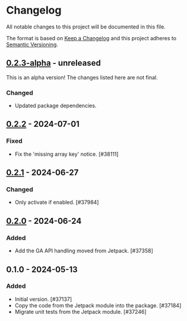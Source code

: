 # Changelog

All notable changes to this project will be documented in this file.

The format is based on [Keep a Changelog](https://keepachangelog.com/en/1.0.0/)
and this project adheres to [Semantic Versioning](https://semver.org/spec/v2.0.0.html).

## [0.2.3-alpha] - unreleased

This is an alpha version! The changes listed here are not final.

### Changed
- Updated package dependencies.

## [0.2.2] - 2024-07-01
### Fixed
- Fix the 'missing array key' notice. [#38111]

## [0.2.1] - 2024-06-27
### Changed
- Only activate if enabled. [#37984]

## [0.2.0] - 2024-06-24
### Added
- Add the GA API handling moved from Jetpack. [#37358]

## 0.1.0 - 2024-05-13
### Added
- Initial version. [#37137]
- Copy the code from the Jetpack module into the package. [#37184]
- Migrate unit tests from the Jetpack module. [#37246]

[0.2.3-alpha]: https://github.com/Automattic/jetpack-google-analytics/compare/v0.2.2...v0.2.3-alpha
[0.2.2]: https://github.com/Automattic/jetpack-google-analytics/compare/v0.2.1...v0.2.2
[0.2.1]: https://github.com/Automattic/jetpack-google-analytics/compare/v0.2.0...v0.2.1
[0.2.0]: https://github.com/Automattic/jetpack-google-analytics/compare/v0.1.0...v0.2.0
